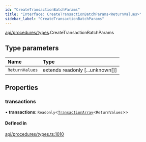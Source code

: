 ```yaml
---
id: "CreateTransactionBatchParams"
title: "Interface: CreateTransactionBatchParams<ReturnValues>"
sidebar_label: "CreateTransactionBatchParams"
---
```


[api/procedures/types](../../../../../modules/API/Procedures/Types/Types.md).CreateTransactionBatchParams

## Type parameters

| Name | Type |
| :------ | :------ |
| `ReturnValues` | extends readonly [...unknown[]] |

## Properties

### transactions

• **transactions**: `Readonly`<[`TransactionArray`](../../../../../modules/Types/Types.md#transactionarray)<`ReturnValues`\>\>

#### Defined in

[api/procedures/types.ts:1010](https://github.com/PolymeshAssociation/polymesh-sdk/blob/acc2284c/src/api/procedures/types.ts#L1010)
